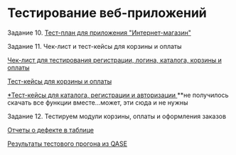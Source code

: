 # Тестирование веб-приложений
Задание 10. [Тест-план для приложения "Интернет-магазин"](https://docs.google.com/spreadsheets/d/1LQLJt8SzX9Rhw-BggO64cDw840_nRttQLZ8N3PW77-E/edit?usp=sharing)

Задание 11. Чек-лист и тест-кейсы для корзины и оплаты

[Чек-лист для тестирования регистрации, логина, каталога, корзины и оплаты](https://docs.google.com/spreadsheets/d/1Y1N4uFo_7NpmFMfHqeBV3yq4TKVre3u2mKijFekV2JY/edit?usp=sharing)

[Тест-кейсы для корзины и оплаты](https://github.com/user-attachments/files/16923257/G8-cart_order_TC.pdf)

[*Тест-кейсы для каталога, регистрации и авторизации ](https://github.com/user-attachments/files/16923263/G8-r_a_o_TC.pdf)  **не получилось скачать все функции вместе...может, эти сюда и не нужны 

Задание 12. Тестируем модули корзины, оплаты и оформления заказов

[Отчеты о дефекте в таблице](https://github.com/user-attachments/files/16930997/Issues.xlsx)


[Результаты тестового прогона из QASЕ](https://github.com/user-attachments/files/16930989/G8-Express%2Brun%2B2024_09_09.pdf)
